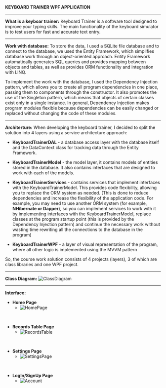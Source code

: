 **KEYBOARD TRAINER WPF APPLICATION**
<hr>

**What is a keyboar trainer:**
Keyboard Trainer is a software tool designed to improve your typing skills.
The main functionality of the keyboard simulator is to test users for fast and accurate text entry.

<hr>

**Work with database:**
To store the data, I used a SQLite file database and to connect to the database, we used the Entity Framework, which simplifies database work through an object-oriented approach. Entity Framework automatically generates SQL queries and provides mapping between objects and tables, as well as provides ORM functionality and integration with LINQ.

To implement the work with the database, I used the Dependency Injection pattern, which allows you to create all program dependencies in one place, passing them to components through the constructor. It also promotes the use of the Singleton pattern, which means that objects of certain classes exist only in a single instance. In general, Dependency Injection makes program modules flexible because dependencies can be easily changed or replaced without changing the code of these modules.

<hr>

**Architerture:**
When developing the keyboard trainer, I decided to split the solution into 4 layers using a service architecture approach:

+ **KeyboardTrainerDAL** - a database access layer with the database itself and the DataContext class for tracking data through the Entity Framework.

+ **KeyboardTrainerModel** - the model layer, it contains models of entities stored in the database. It also contains interfaces that are designed to work with each of the models.

+ **KeyboardTrainerServices** - contains services that implement interfaces with the KeyboardTrainerModel. This provides code flexibility, allowing you to replace the ORM system as needed. (This is done to reduce dependencies and increase the flexibility of the application code. For example, you may need to use another ORM system (for example, **NHibernate or Dapper**), so you can implement services to work with it by implementing interfaces with the KeyboardTrainerModel, replace classes at the program startup point (this is provided by the Dependency Injection pattern) and continue the necessary work without wasting time rewriting all the connections to the database in the program)

+ **KeyboardTrainerWPF** - a layer of visual representation of the program, where all other logic is implemented using the MVVM pattern

So, the course work solution consists of 4 projects (layers), 3 of which are class libraries and one WPF project.

<hr>

**Class Diagram:**
![ClassDiagram](https://github.com/IIIA-KO/KeyboardTrainer-WPF-MVVM/assets/108343976/4f8903d9-90c4-4327-9450-5ffe69b11922)

<hr>

**Interface:**
+ **Home Page**
    + ![HomePage](https://github.com/IIIA-KO/KeyboardTrainer-WPF-MVVM/assets/108343976/2b2763aa-f6ac-42f1-92fc-eb9183278c88)

<br>

+ **Records Table Page**
    + ![RecordsTable](https://github.com/IIIA-KO/KeyboardTrainer-WPF-MVVM/assets/108343976/63e2797e-5e0d-461b-a688-17192e7926bc)

<br>

+ **Settings Page**
    + ![SettingsPage](https://github.com/IIIA-KO/KeyboardTrainer-WPF-MVVM/assets/108343976/07e69eb2-28e7-42c3-a82e-adf8ef958a1b)

<br>

+ **LogIn/SignUp Page**
    + ![Account](https://github.com/IIIA-KO/KeyboardTrainer-WPF-MVVM/assets/108343976/1de3a744-b4d4-494c-97e2-395488b02425)